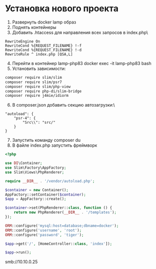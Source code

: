 # Установка нового проекта

1. Развернуть docker lamp образ
2. Поднять контейнеры
3. Добавить .htaccess для направления всех запросов в index.php\
```
RewriteEngine On
RewriteCond %{REQUEST_FILENAME} !-f
RewriteCond %{REQUEST_FILENAME} !-d
RewriteRule ^ index.php [QSA,L]
```
4. Перейти в контейнер lamp-php83 docker exec -it lamp-php83 bash
5. Установить зависимости:
```bash
composer require slim/slim
composer require slim/psr7
composer require slim/php-view
composer require php-di/slim-bridge
composer require j4mie/idiorm
```
6. В composer.json добавить секцию автозагрузки:\
```
"autoload": {
    "psr-4": {
        "Src\\": "src/"
    }
}
```
7. Запустить команду composer du
8. В файле index.php запустить фреймворк
```php
<?php

use DI\Container;
use Slim\Factory\AppFactory;
use Slim\Views\PhpRenderer;

require __DIR__ . '/vendor/autoload.php';

$container = new Container();
AppFactory::setContainer($container);
$app = AppFactory::create();

$container->set(PhpRenderer::class, function () {
    return new PhpRenderer(__DIR__ . '/templates');
});

ORM::configure('mysql:host=database;dbname=docker');
ORM::configure('username', 'root');
ORM::configure('password', 'tiger');

$app->get('/', [HomeController::class, 'index']);

$app->run();
```

smb://10.10.0.25